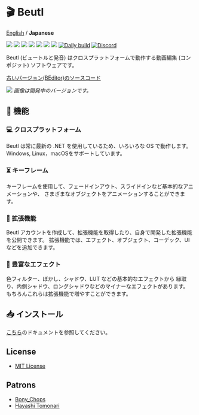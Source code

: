 # 🎬 Beutl

[English](README.md) / __Japanese__

![](https://img.shields.io/github/issues/b-editor/beutl)
![](https://img.shields.io/github/forks/b-editor/beutl)
![](https://img.shields.io/github/stars/b-editor/beutl)
![](https://img.shields.io/github/license/b-editor/beutl)
![](https://img.shields.io/github/downloads/b-editor/beutl/total)
![](https://img.shields.io/github/v/release/b-editor/beutl)
![](https://img.shields.io/github/repo-size/b-editor/beutl)
[![Daily build](https://github.com/b-editor/beutl/actions/workflows/daily-build.yml/badge.svg)](https://github.com/b-editor/beutl/actions/workflows/daily-build.yml)
[![Discord](https://img.shields.io/discord/868076100511760385.svg?label=&logo=discord&logoColor=ffffff&color=7389D8&labelColor=6A7EC2)](https://discord.gg/Bm3pnVc928)

Beutl (ビュートルと発音) はクロスプラットフォームで動作する動画編集 (コンポジット) ソフトウェアです。  

[古いバージョン(BEditor)のソースコード](https://github.com/b-editor/beutl/tree/old/develop)

![](https://raw.github.com/b-editor/beutl/main/assets/screenshots/screenshot-light-dark.png)
_画像は開発中のバージョンです。_

## 📖 機能

### 💻 クロスプラットフォーム
Beutl は常に最新の .NET を使用しているため、いろいろな OS で動作します。 Windows, Linux，macOSをサポートしています。

### ⏳ キーフレーム
キーフレームを使用して、フェードインアウト、スライドインなど基本的なアニメーションや、 さまざまなオブジェクトをアニメーションすることができます。

### 🔌 拡張機能
Beutl アカウントを作成して、拡張機能を取得したり、自身で開発した拡張機能を公開できます。 拡張機能では、エフェクト、オブジェクト、コーデック、UIなどを追加できます。

### 🧰 豊富なエフェクト
色フィルター、ぼかし、シャドウ、LUT などの基本的なエフェクトから 縁取り、内側シャドウ、ロングシャドウなどのマイナーなエフェクトがあります。 もちろんこれらは拡張機能で増やすことができます。

## 📥 インストール
[こちら](https://beutl.beditor.net/docs/get-started/install)のドキュメントを参照してください。

## License

- [MIT License](https://github.com/b-editor/beutl/blob/main/LICENSE)

## Patrons

- [Bony_Chops](https://www.patreon.com/user/creators?u=52944861)
- [Hayashi Tomonari](https://www.patreon.com/user/creators?u=62872137)
